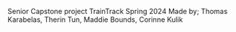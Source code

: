 Senior Capstone project TrainTrack 
Spring 2024
Made by; Thomas Karabelas, Therin Tun, Maddie Bounds, Corinne Kulik
